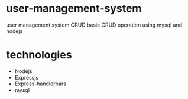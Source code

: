 # user-management-system

user management system CRUD
basic CRUD operation using mysql and nodejs

# technologies

- Nodejs
- Expressjs
- Express-handlerbars
- mysql
